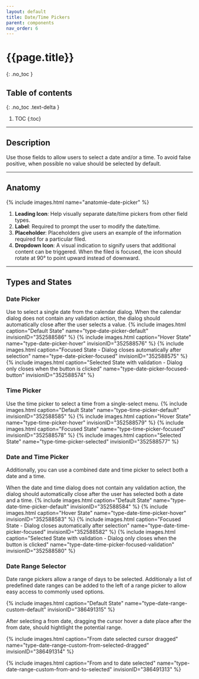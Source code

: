 ```yaml
---
layout: default
title: Date/Time Pickers
parent: components
nav_order: 6
---
```


# {{page.title}}
{: .no_toc }

## Table of contents
{: .no_toc .text-delta }

1. TOC
{:toc}

---

## Description

Use those fields to allow users to select a date and/or a time.
To avoid false positive, when possible no value should be selected by default.

---

## Anatomy

{% include images.html name="anatomie-date-picker" %}

1. **Leading Icon**: Help visually separate date/time pickers from other field types.
2. **Label**: Required to prompt the user to modify the date/time.
3. **Placeholder**: Placeholders give users an example of the information required for a particular filed.
4. **Dropdown Icon**: A visual indication to signify users that additional content can be triggered. When the filed is focused, the icon should rotate at 90° to point upward instead of downward.


---

## Types and States

### Date Picker

Use to select a single date from the calendar dialog. When the calendar dialog does not contain any validation action,
the dialog should automatically close after the user selects a value.
{% include images.html caption="Default State" name="type-date-picker-default" invisionID="352588586" %}
{% include images.html caption="Hover State" name="type-date-picker-hover" invisionID="352588576" %}
{% include images.html caption="Focused State - Dialog closes automatically after selection" name="type-date-picker-focused" invisionID="352588575" %}
{% include images.html caption="Selected State with validation - Dialog only closes when the button is clicked" name="type-date-picker-focused-button" invisionID="352588574" %}



### Time Picker

Use the time picker to select a time from a single-select menu.
{% include images.html caption="Default State" name="type-time-picker-default" invisionID="352588585" %}
{% include images.html caption="Hover State" name="type-time-picker-hover" invisionID="352588579" %}
{% include images.html caption="Focused State" name="type-time-picker-focused" invisionID="352588578" %}
{% include images.html caption="Selected State" name="type-time-picker-selected" invisionID="352588577" %}



### Date and Time Picker

Additionally, you can use a combined date and time picker to select both a date and a time.

When the date and time dialog does not contain any validation action,
the dialog should automatically close after the user has selected both a date and a time.
{% include images.html caption="Default State" name="type-date-time-picker-default" invisionID="352588584" %}
{% include images.html caption="Hover State" name="type-date-time-picker-hover" invisionID="352588583" %}
{% include images.html caption="Focused State - Dialog closes automatically after selection" name="type-date-time-picker-focused" invisionID="352588582" %}
{% include images.html caption="Selected State with validation - Dialog only closes when the button is clicked" name="type-date-time-picker-focused-validation" invisionID="352588580" %}


### Date Range Selector

Date range pickers allow a range of days to be selected. Additionaly a list of predefined date ranges can be added to the left of a range picker to
allow easy access to commonly used options.

{% include images.html caption="Default State" name="type-date-range-custom-default" invisionID="386491315" %}

After selecting a from date, dragging the cursor hover a date place after the from date, should hightlight the potential range.

{% include images.html caption="From date selected cursor dragged" name="type-date-range-custom-from-selected-dragged" invisionID="386491314" %}

{% include images.html caption="From and to date selected" name="type-date-range-custom-from-and-to-selected" invisionID="386491313" %}